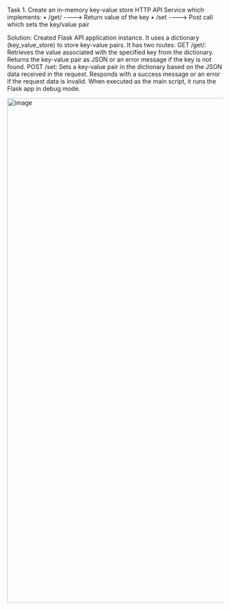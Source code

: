 Task 1. Create an in-memory key-value store HTTP API Service which implements:
• /get/<key> ----> Return value of the key
• /set ----> Post call which sets the key/value pair
 
Solution:
Created Flask API application instance. It uses a dictionary (key_value_store) to store key-value pairs. It has two routes:
GET /get/<key>: Retrieves the value associated with the specified key from the dictionary. Returns the key-value pair as JSON or an error message if the key is not found.
POST /set: Sets a key-value pair in the dictionary based on the JSON data received in the request. Responds with a success message or an error if the request data is invalid.
When executed as the main script, it runs the Flask app in debug mode.

<img width="1179" alt="image" src="https://github.com/Ishita-1999/devops_knorex/assets/61704617/0551f2bd-e77e-456c-8d8b-07d6568054e0">

